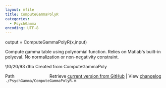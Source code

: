 ```yaml
---
layout: mfile
title: ComputeGammaPolyR
categories:
  - PsychGamma
encoding: UTF-8
---
```


output = ComputeGammaPolyR(x,input)

Compute gamma table using polynomial function.
Relies on Matlab's built-in polyeval.  No normalization
or non-negativity constraint.

\10/20/93 dhb      Created from ComputeGammaPoly


<div class="code_header" style="text-align:right;">
  <span style="float:left;">Path&nbsp;&nbsp;</span> <span class="counter">Retrieve <a href=
  "https://raw.github.com/Psychtoolbox-3/Psychtoolbox-3/beta/./PsychGamma/ComputeGammaPolyR.m">current version from GitHub</a> | View <a href=
  "https://github.com/Psychtoolbox-3/Psychtoolbox-3/commits/beta/./PsychGamma/ComputeGammaPolyR.m">changelog</a></span>
</div>
<div class="code">
  <code>./PsychGamma/ComputeGammaPolyR.m</code>
</div>
